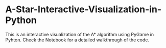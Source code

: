 # A-Star-Interactive-Visualization-in-Python

This is an interactive visualization of the A* algorithm using PyGame in Pyhton.
Check the Notebook for a detailed walkthrough of the code.

